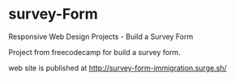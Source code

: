 # survey-Form

Responsive Web Design Projects - Build a Survey Form

Project from freecodecamp for build a survey form.

web site is published at http://survey-form-immigration.surge.sh/

